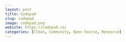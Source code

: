 ```yaml
---
layout: post
title: Codepad
slug: codepad
image: codepad.png
website: https://codepad.co/
categories: [Clean, Community, Open Source, Resource]
---
```

